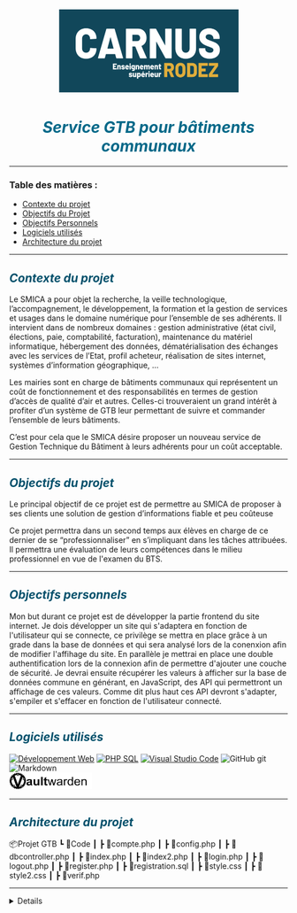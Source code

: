 #  <cite><div align="center"><img src="logo_carnus.png" width="325" height="150">
#  <cite><div align="center"><font color="(0,68,88)">Service GTB pour bâtiments communaux</font></div></cite>

---
### Table des matières :

* <a href="#CONT"> Contexte du projet</a>
* <a href="#OBJ">Objectifs du Projet</a>
* <a href="#OBJP">Objectifs Personnels</a>
* <a href="#LOGI"> Logiciels utilisés</a>
* <a href="#ARC"> Architecture du projet</a>
---

<a id="CONT"></a>
## <cite><font color="#00506b"> Contexte du projet</font></cite>

Le SMICA a pour objet la recherche, la veille technologique, l’accompagnement, le développement, la formation et la gestion de services et usages dans le domaine numérique pour l’ensemble de ses adhérents. Il intervient dans de nombreux domaines : gestion administrative (état civil, élections, paie, comptabilité, facturation), maintenance du matériel informatique, hébergement des données, dématérialisation des échanges avec les services de l’Etat, profil acheteur, réalisation de sites internet, systèmes d’information géographique, …

Les mairies sont en charge de bâtiments communaux qui représentent un coût de fonctionnement et des responsabilités en termes de gestion d’accès de qualité d’air et autres. Celles-ci trouveraient un grand intérêt à profiter d’un système de GTB leur permettant de suivre et commander l’ensemble de leurs bâtiments.

C’est pour cela que le SMICA désire proposer un nouveau service de Gestion Technique du Bâtiment à leurs adhérents pour un coût acceptable.

---
<a id="OBJ"></a>
## <cite><font color="#00506b"> Objectifs du projet</font></cite>

Le principal objectif de ce projet est de permettre au SMICA de proposer à ses clients une solution de gestion d’informations fiable et peu coûteuse

Ce projet permettra dans un second temps aux élèves en charge de ce dernier de se “professionnaliser” en s’impliquant dans les tâches attribuées. Il permettra une évaluation de leurs compétences dans le milieu professionnel en vue de l'examen du BTS. 

---
<a id="OBJP"></a>
## <cite><font color="#00506b"> Objectifs personnels</font></cite>

Mon but durant ce projet est de développer la partie frontend du site internet. Je dois développer un site qui s'adaptera en fonction de l'utilisateur qui se connecte, ce privilège se mettra en place grâce à un grade dans la base de données et qui sera analysé lors de la conenxion afin de modifier l'affihage du site. En parallèle je mettrai en place une double authentification lors de la connexion afin de permettre d'ajouter une couche de sécurité. Je devrai ensuite récupérer les valeurs à afficher sur la base de données commune en générant, en JavaScript, des API qui permettront un affichage de ces valeurs. Comme dit plus haut ces API devront s'adapter, s'empiler et s'effacer en fonction de l'utilisateur connecté.

---
<a id="LOGI"></a>
## <cite><font color="00506b"> Logiciels utilisés</font></cite>

[![Développement Web](https://img.shields.io/badge/HTML-CSS-yellow)](https://www.w3.org/) [![PHP SQL](https://img.shields.io/badge/PHP-MySQL-8A2BE2)](https://www.php.net/) [![Visual Studio Code](https://img.shields.io/badge/Visual%20Studio%20Code-2a52be)](https://www.carnus.fr/) ![GitHub git](https://img.shields.io/badge/GitHub-git-fd5800) ![Markdown](https://img.shields.io/badge/M%20⬇-191970) <br><img src="vaultwarden.png" width="150" height="30"> 

---
<a id="ARC"></a>
## <cite><font color="00506b"> Architecture du projet</font></cite>

📦Projet GTB
┗ 📂Code
┃ ┣ 📜compte.php
┃ ┣ 📜config.php
┃ ┣ 📜dbcontroller.php
┃ ┣ 📜index.php
┃ ┣ 📜index2.php
┃ ┣ 📜login.php
┃ ┣ 📜logout.php
┃ ┣ 📜register.php
┃ ┣ 📜registration.sql
┃ ┣ 📜style.css
┃ ┣ 📜style2.css
┃ ┣ 📜verif.php

--- 
<details>

[:arrow_up:](#top)